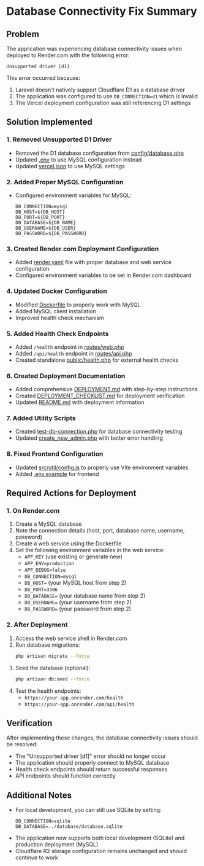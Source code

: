# Database Connectivity Fix Summary

## Problem
The application was experiencing database connectivity issues when deployed to Render.com with the following error:
```
Unsupported driver [d1]
```

This error occurred because:
1. Laravel doesn't natively support Cloudflare D1 as a database driver
2. The application was configured to use `DB_CONNECTION=d1` which is invalid
3. The Vercel deployment configuration was still referencing D1 settings

## Solution Implemented

### 1. Removed Unsupported D1 Driver
- Removed the D1 database configuration from [config/database.php](file:///C:/xampp/htdocs/soft_se/project_SE/invetory_api/config/database.php)
- Updated [.env](file:///C:/xampp/htdocs/soft_se/project_SE/invetory_api/.env) to use MySQL configuration instead
- Updated [vercel.json](file:///C:/xampp/htdocs/soft_se/project_SE/invetory_api/vercel.json) to use MySQL settings

### 2. Added Proper MySQL Configuration
- Configured environment variables for MySQL:
  ```
  DB_CONNECTION=mysql
  DB_HOST=${DB_HOST}
  DB_PORT=${DB_PORT}
  DB_DATABASE=${DB_NAME}
  DB_USERNAME=${DB_USER}
  DB_PASSWORD=${DB_PASSWORD}
  ```

### 3. Created Render.com Deployment Configuration
- Added [render.yaml](file:///C:/xampp/htdocs/soft_se/project_SE/invetory_api/render.yaml) file with proper database and web service configuration
- Configured environment variables to be set in Render.com dashboard

### 4. Updated Docker Configuration
- Modified [Dockerfile](file:///C:/xampp/htdocs/soft_se/project_SE/invetory_api/Dockerfile) to properly work with MySQL
- Added MySQL client installation
- Improved health check mechanism

### 5. Added Health Check Endpoints
- Added `/health` endpoint in [routes/web.php](file:///C:/xampp/htdocs/soft_se/project_SE/invetory_api/routes/web.php)
- Added `/api/health` endpoint in [routes/api.php](file:///C:/xampp/htdocs/soft_se/project_SE/invetory_api/routes/api.php)
- Created standalone [public/health.php](file:///C:/xampp/htdocs/soft_se/project_SE/invetory_api/public/health.php) for external health checks

### 6. Created Deployment Documentation
- Added comprehensive [DEPLOYMENT.md](file:///C:/xampp/htdocs/soft_se/project_SE/invetory_api/DEPLOYMENT.md) with step-by-step instructions
- Created [DEPLOYMENT_CHECKLIST.md](file:///C:/xampp/htdocs/soft_se/project_SE/invetory_api/DEPLOYMENT_CHECKLIST.md) for deployment verification
- Updated [README.md](file:///C:/xampp/htdocs/soft_se/project_SE/invetory_api/README.md) with deployment information

### 7. Added Utility Scripts
- Created [test-db-connection.php](file:///C:/xampp/htdocs/soft_se/project_SE/invetory_api/test-db-connection.php) for database connectivity testing
- Updated [create_new_admin.php](file:///C:/xampp/htdocs/soft_se/project_SE/invetory_api/create_new_admin.php) with better error handling

### 8. Fixed Frontend Configuration
- Updated [src/util/config.js](file:///C:/xampp/htdocs/soft_se/project_SE/invetory_react/src/util/config.js) to properly use Vite environment variables
- Added [.env.example](file:///C:/xampp/htdocs/soft_se/project_SE/invetory_react/.env.example) for frontend

## Required Actions for Deployment

### 1. On Render.com
1. Create a MySQL database
2. Note the connection details (host, port, database name, username, password)
3. Create a web service using the Dockerfile
4. Set the following environment variables in the web service:
   - `APP_KEY` (use existing or generate new)
   - `APP_ENV=production`
   - `APP_DEBUG=false`
   - `DB_CONNECTION=mysql`
   - `DB_HOST=` (your MySQL host from step 2)
   - `DB_PORT=3306`
   - `DB_DATABASE=` (your database name from step 2)
   - `DB_USERNAME=` (your username from step 2)
   - `DB_PASSWORD=` (your password from step 2)

### 2. After Deployment
1. Access the web service shell in Render.com
2. Run database migrations:
   ```bash
   php artisan migrate --force
   ```
3. Seed the database (optional):
   ```bash
   php artisan db:seed --force
   ```
4. Test the health endpoints:
   - `https://your-app.onrender.com/health`
   - `https://your-app.onrender.com/api/health`

## Verification
After implementing these changes, the database connectivity issues should be resolved:
- The "Unsupported driver [d1]" error should no longer occur
- The application should properly connect to MySQL database
- Health check endpoints should return successful responses
- API endpoints should function correctly

## Additional Notes
- For local development, you can still use SQLite by setting:
  ```
  DB_CONNECTION=sqlite
  DB_DATABASE=../database/database.sqlite
  ```
- The application now supports both local development (SQLite) and production deployment (MySQL)
- Cloudflare R2 storage configuration remains unchanged and should continue to work